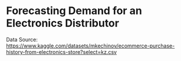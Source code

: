 # Forecasting Demand for an Electronics Distributor

Data Source:<br>
https://www.kaggle.com/datasets/mkechinov/ecommerce-purchase-history-from-electronics-store?select=kz.csv
